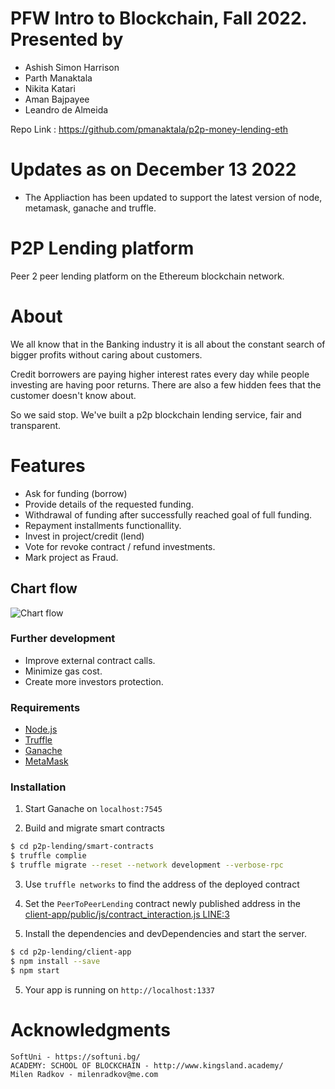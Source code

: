 # PFW Intro to Blockchain, Fall 2022. Presented by
- Ashish Simon Harrison
- Parth Manaktala
- Nikita Katari
- Aman Bajpayee
- Leandro de Almeida

Repo Link : https://github.com/pmanaktala/p2p-money-lending-eth

# Updates as on December 13 2022

- The Appliaction has been updated to support the latest version of node, metamask, ganache and truffle.

# P2P Lending platform
Peer 2 peer lending platform on the Ethereum blockchain network.

# About

We all know that in the Banking industry it is all about the constant search of bigger profits without caring about customers.

Credit borrowers are paying higher interest rates every day while people investing are having poor returns. There are also a few hidden fees that the customer doesn't know about.

So we said stop. We've built a p2p blockchain lending service, fair and transparent.

# Features

  - Ask for funding (borrow)
  - Provide details of the requested funding.
  - Withdrawal of funding after successfully reached goal of full funding.
  - Repayment installments functionallity.
  - Invest in project/credit (lend)
  - Vote for revoke contract / refund investments.
  - Mark project as Fraud.
  
## Chart flow

![Chart flow](https://i.imgur.com/vRq7nAN.png)

### Further development

  - Improve external contract calls.
  - Minimize gas cost.
  - Create more investors protection.

### Requirements
* [Node.js](https://nodejs.org/)
* [Truffle](https://truffleframework.com/)
* [Ganache](https://truffleframework.com/ganache/)
* [MetaMask](https://metamask.io/)
    
### Installation

1. Start Ganache on ``localhost:7545``   

2. Build and migrate smart contracts

```sh
$ cd p2p-lending/smart-contracts
$ truffle complie
$ truffle migrate --reset --network development --verbose-rpc
```
3.  Use `truffle networks` to find the address of the deployed contract 

3. Set the ``PeerToPeerLending`` contract newly published address in the [client-app/public/js/contract_interaction.js LINE:3](https://github.com/mradkov/p2p-lending/blob/370bde2a452caff4831d5e91157f733ce9921a99/client-app/public/js/contract_interaction.js#L5) 

4. Install the dependencies and devDependencies and start the server.

```sh
$ cd p2p-lending/client-app
$ npm install --save
$ npm start
```

5. Your app is running on ``http://localhost:1337``

# Acknowledgments

    SoftUni - https://softuni.bg/
    ACADEMY: SCHOOL OF BLOCKCHAIN - http://www.kingsland.academy/
    Milen Radkov - milenradkov@me.com


